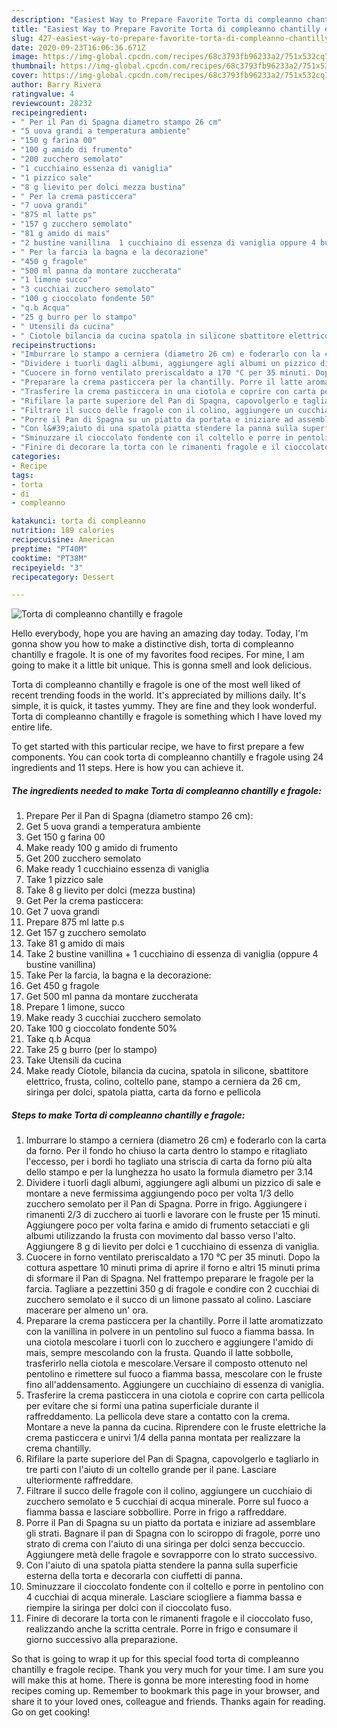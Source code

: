 ```yaml
---
description: "Easiest Way to Prepare Favorite Torta di compleanno chantilly e fragole"
title: "Easiest Way to Prepare Favorite Torta di compleanno chantilly e fragole"
slug: 427-easiest-way-to-prepare-favorite-torta-di-compleanno-chantilly-e-fragole
date: 2020-09-23T16:06:36.671Z
image: https://img-global.cpcdn.com/recipes/68c3793fb96233a2/751x532cq70/torta-di-compleanno-chantilly-e-fragole-recipe-main-photo.jpg
thumbnail: https://img-global.cpcdn.com/recipes/68c3793fb96233a2/751x532cq70/torta-di-compleanno-chantilly-e-fragole-recipe-main-photo.jpg
cover: https://img-global.cpcdn.com/recipes/68c3793fb96233a2/751x532cq70/torta-di-compleanno-chantilly-e-fragole-recipe-main-photo.jpg
author: Barry Rivera
ratingvalue: 4
reviewcount: 28232
recipeingredient:
- " Per il Pan di Spagna diametro stampo 26 cm"
- "5 uova grandi a temperatura ambiente"
- "150 g farina 00"
- "100 g amido di frumento"
- "200 zucchero semolato"
- "1 cucchiaino essenza di vaniglia"
- "1 pizzico sale"
- "8 g lievito per dolci mezza bustina"
- " Per la crema pasticcera"
- "7 uova grandi"
- "875 ml latte ps"
- "157 g zucchero semolato"
- "81 g amido di mais"
- "2 bustine vanillina  1 cucchiaino di essenza di vaniglia oppure 4 bustine vanillina"
- " Per la farcia la bagna e la decorazione"
- "450 g fragole"
- "500 ml panna da montare zuccherata"
- "1 limone succo"
- "3 cucchiai zucchero semolato"
- "100 g cioccolato fondente 50"
- "q.b Acqua"
- "25 g burro per lo stampo"
- " Utensili da cucina"
- " Ciotole bilancia da cucina spatola in silicone sbattitore elettrico frusta colino coltello pane stampo a cerniera da 26 cm siringa per dolci spatola piatta carta da forno e pellicola"
recipeinstructions:
- "Imburrare lo stampo a cerniera (diametro 26 cm) e foderarlo con la carta da forno. Per il fondo ho chiuso la carta dentro lo stampo e ritagliato l&#39;eccesso, per i bordi ho tagliato una striscia di carta da forno più alta dello stampo e per la lunghezza ho usato la formula diametro per 3.14"
- "Dividere i tuorli dagli albumi, aggiungere agli albumi un pizzico di sale e montare a neve fermissima aggiungendo poco per volta 1/3 dello zucchero semolato per il Pan di Spagna. Porre in frigo. Aggiungere i rimanenti 2/3 di zucchero ai tuorli e lavorare con le fruste per 15 minuti. Aggiungere poco per volta farina e amido di frumento setacciati e gli albumi utilizzando la frusta con movimento dal basso verso l&#39;alto. Aggiungere 8 g di lievito per dolci e 1 cucchiaino di essenza di vaniglia."
- "Cuocere in forno ventilato preriscaldato a 170 °C per 35 minuti. Dopo la cottura aspettare 10 minuti prima di aprire il forno e altri 15 minuti prima di sformare il Pan di Spagna. Nel frattempo preparare le fragole per la farcia. Tagliare a pezzettini 350 g di fragole e condire con 2 cucchiai di zucchero semolato e il succo di un limone passato al colino. Lasciare macerare per almeno un&#39; ora."
- "Preparare la crema pasticcera per la chantilly. Porre il latte aromatizzato con la vanillina in polvere in un pentolino sul fuoco a fiamma bassa. In una ciotola mescolare i tuorli con lo zucchero e aggiungere l&#39;amido di mais, sempre mescolando con la frusta. Quando il latte sobbolle, trasferirlo nella ciotola e mescolare.Versare il composto ottenuto nel pentolino e rimettere sul fuoco a fiamma bassa, mescolare con le fruste fino all&#39;addensamento. Aggiungere un cucchiaino di essenza di vaniglia."
- "Trasferire la crema pasticcera in una ciotola e coprire con carta pellicola per evitare che si formi una patina superficiale durante il raffreddamento. La pellicola deve stare a contatto con la crema. Montare a neve la panna da cucina. Riprendere con le fruste elettriche la crema pasticcera e unirvi 1/4 della panna montata per realizzare la crema chantilly."
- "Rifilare la parte superiore del Pan di Spagna, capovolgerlo e tagliarlo in tre parti con l&#39;aiuto di un coltello grande per il pane. Lasciare ulteriormente raffreddare."
- "Filtrare il succo delle fragole con il colino, aggiungere un cucchiaio di zucchero semolato e 5 cucchiai di acqua minerale. Porre sul fuoco a fiamma bassa e lasciare sobbollire. Porre in frigo a raffreddare."
- "Porre il Pan di Spagna su un piatto da portata e iniziare ad assemblare gli strati. Bagnare il pan di Spagna con lo sciroppo di fragole, porre uno strato di crema con l&#39;aiuto di una siringa per dolci senza beccuccio. Aggiungere metà delle fragole e sovrapporre con lo strato successivo."
- "Con l&#39;aiuto di una spatola piatta stendere la panna sulla superficie esterna della torta e decorarla con ciuffetti di panna."
- "Sminuzzare il cioccolato fondente con il coltello e porre in pentolino con 4 cucchiai di acqua minerale. Lasciare sciogliere a fiamma bassa e riempire la siringa per dolci con il cioccolato fuso."
- "Finire di decorare la torta con le rimanenti fragole e il cioccolato fuso, realizzando anche la scritta centrale. Porre in frigo e consumare il giorno successivo alla preparazione."
categories:
- Recipe
tags:
- torta
- di
- compleanno

katakunci: torta di compleanno 
nutrition: 189 calories
recipecuisine: American
preptime: "PT40M"
cooktime: "PT38M"
recipeyield: "3"
recipecategory: Dessert

---
```



![Torta di compleanno chantilly e fragole](https://img-global.cpcdn.com/recipes/68c3793fb96233a2/751x532cq70/torta-di-compleanno-chantilly-e-fragole-recipe-main-photo.jpg)

Hello everybody, hope you are having an amazing day today. Today, I'm gonna show you how to make a distinctive dish, torta di compleanno chantilly e fragole. It is one of my favorites food recipes. For mine, I am going to make it a little bit unique. This is gonna smell and look delicious.

Torta di compleanno chantilly e fragole is one of the most well liked of recent trending foods in the world. It's appreciated by millions daily. It's simple, it is quick, it tastes yummy. They are fine and they look wonderful. Torta di compleanno chantilly e fragole is something which I have loved my entire life.




To get started with this particular recipe, we have to first prepare a few components. You can cook torta di compleanno chantilly e fragole using 24 ingredients and 11 steps. Here is how you can achieve it.

<!--inarticleads1-->

##### The ingredients needed to make Torta di compleanno chantilly e fragole:

1. Prepare  Per il Pan di Spagna (diametro stampo 26 cm):
1. Get 5 uova grandi a temperatura ambiente
1. Get 150 g farina 00
1. Make ready 100 g amido di frumento
1. Get 200 zucchero semolato
1. Make ready 1 cucchiaino essenza di vaniglia
1. Take 1 pizzico sale
1. Take 8 g lievito per dolci (mezza bustina)
1. Get  Per la crema pasticcera:
1. Get 7 uova grandi
1. Prepare 875 ml latte p.s
1. Get 157 g zucchero semolato
1. Take 81 g amido di mais
1. Take 2 bustine vanillina + 1 cucchiaino di essenza di vaniglia (oppure 4 bustine vanillina)
1. Take  Per la farcia, la bagna e la decorazione:
1. Get 450 g fragole
1. Get 500 ml panna da montare zuccherata
1. Prepare 1 limone, succo
1. Make ready 3 cucchiai zucchero semolato
1. Take 100 g cioccolato fondente 50%
1. Take q.b Acqua
1. Take 25 g burro (per lo stampo)
1. Take  Utensili da cucina
1. Make ready  Ciotole, bilancia da cucina, spatola in silicone, sbattitore elettrico, frusta, colino, coltello pane, stampo a cerniera da 26 cm, siringa per dolci, spatola piatta, carta da forno e pellicola




<!--inarticleads2-->

##### Steps to make Torta di compleanno chantilly e fragole:

1. Imburrare lo stampo a cerniera (diametro 26 cm) e foderarlo con la carta da forno. Per il fondo ho chiuso la carta dentro lo stampo e ritagliato l&#39;eccesso, per i bordi ho tagliato una striscia di carta da forno più alta dello stampo e per la lunghezza ho usato la formula diametro per 3.14
1. Dividere i tuorli dagli albumi, aggiungere agli albumi un pizzico di sale e montare a neve fermissima aggiungendo poco per volta 1/3 dello zucchero semolato per il Pan di Spagna. Porre in frigo. Aggiungere i rimanenti 2/3 di zucchero ai tuorli e lavorare con le fruste per 15 minuti. Aggiungere poco per volta farina e amido di frumento setacciati e gli albumi utilizzando la frusta con movimento dal basso verso l&#39;alto. Aggiungere 8 g di lievito per dolci e 1 cucchiaino di essenza di vaniglia.
1. Cuocere in forno ventilato preriscaldato a 170 °C per 35 minuti. Dopo la cottura aspettare 10 minuti prima di aprire il forno e altri 15 minuti prima di sformare il Pan di Spagna. Nel frattempo preparare le fragole per la farcia. Tagliare a pezzettini 350 g di fragole e condire con 2 cucchiai di zucchero semolato e il succo di un limone passato al colino. Lasciare macerare per almeno un&#39; ora.
1. Preparare la crema pasticcera per la chantilly. Porre il latte aromatizzato con la vanillina in polvere in un pentolino sul fuoco a fiamma bassa. In una ciotola mescolare i tuorli con lo zucchero e aggiungere l&#39;amido di mais, sempre mescolando con la frusta. Quando il latte sobbolle, trasferirlo nella ciotola e mescolare.Versare il composto ottenuto nel pentolino e rimettere sul fuoco a fiamma bassa, mescolare con le fruste fino all&#39;addensamento. Aggiungere un cucchiaino di essenza di vaniglia.
1. Trasferire la crema pasticcera in una ciotola e coprire con carta pellicola per evitare che si formi una patina superficiale durante il raffreddamento. La pellicola deve stare a contatto con la crema. Montare a neve la panna da cucina. Riprendere con le fruste elettriche la crema pasticcera e unirvi 1/4 della panna montata per realizzare la crema chantilly.
1. Rifilare la parte superiore del Pan di Spagna, capovolgerlo e tagliarlo in tre parti con l&#39;aiuto di un coltello grande per il pane. Lasciare ulteriormente raffreddare.
1. Filtrare il succo delle fragole con il colino, aggiungere un cucchiaio di zucchero semolato e 5 cucchiai di acqua minerale. Porre sul fuoco a fiamma bassa e lasciare sobbollire. Porre in frigo a raffreddare.
1. Porre il Pan di Spagna su un piatto da portata e iniziare ad assemblare gli strati. Bagnare il pan di Spagna con lo sciroppo di fragole, porre uno strato di crema con l&#39;aiuto di una siringa per dolci senza beccuccio. Aggiungere metà delle fragole e sovrapporre con lo strato successivo.
1. Con l&#39;aiuto di una spatola piatta stendere la panna sulla superficie esterna della torta e decorarla con ciuffetti di panna.
1. Sminuzzare il cioccolato fondente con il coltello e porre in pentolino con 4 cucchiai di acqua minerale. Lasciare sciogliere a fiamma bassa e riempire la siringa per dolci con il cioccolato fuso.
1. Finire di decorare la torta con le rimanenti fragole e il cioccolato fuso, realizzando anche la scritta centrale. Porre in frigo e consumare il giorno successivo alla preparazione.




So that is going to wrap it up for this special food torta di compleanno chantilly e fragole recipe. Thank you very much for your time. I am sure you will make this at home. There is gonna be more interesting food in home recipes coming up. Remember to bookmark this page in your browser, and share it to your loved ones, colleague and friends. Thanks again for reading. Go on get cooking!
